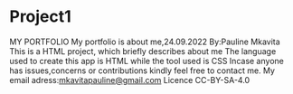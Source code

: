 # Project1
MY PORTFOLIO
My portfolio is about me,24.09.2022
By:Pauline Mkavita
This is a HTML project, which briefly describes about me
The language used to create this app is HTML while the tool used is CSS
Incase anyone has issues,concerns or contributions kindly feel free to contact me.
My email adress:mkavitapauline@gmail.com
Licence CC-BY-SA-4.0
